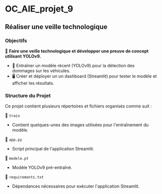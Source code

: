 # OC_AIE_projet_9

## Réaliser une veille technologique

### Objectifs
🎯 **Faire une veille technologique et développer une preuve de concept utilisant YOLOv9.**
- 🔹 Entraîner un modèle récent (YOLOv9) pour la détection des dommages sur les véhicules.
- 🖥️ Créer et déployer un un dashboard (Streamlit) pour tester le modèle et afficher les résultats.

### Structure du Projet
Ce projet contient plusieurs répertoires et fichiers organisés comme suit :

📁 `train`
- Contient quelques-unes des images utilisées pour l'entraînement du modèle.

📄 `app.py`
- Script principal de l'application Streamlit.

📄 `modele.pt`
- Modèle YOLOv9 pré-entraîné.

📄 `requirements.txt`
- Dépendances nécessaires pour exécuter l'application Streamlit.